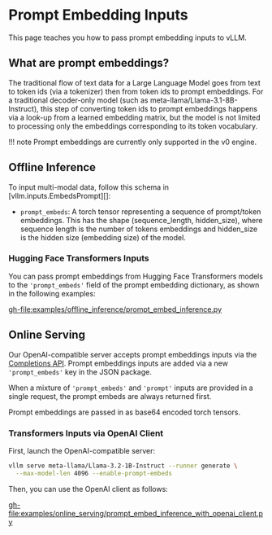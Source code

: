 # Prompt Embedding Inputs

This page teaches you how to pass prompt embedding inputs to vLLM.

## What are prompt embeddings?

The traditional flow of text data for a Large Language Model goes from text to token ids (via a tokenizer) then from token ids to prompt embeddings. For a traditional decoder-only model (such as meta-llama/Llama-3.1-8B-Instruct), this step of converting token ids to prompt embeddings happens via a look-up from a learned embedding matrix, but the model is not limited to processing only the embeddings corresponding to its token vocabulary.

!!! note
    Prompt embeddings are currently only supported in the v0 engine.

## Offline Inference

To input multi-modal data, follow this schema in [vllm.inputs.EmbedsPrompt][]:

- `prompt_embeds`: A torch tensor representing a sequence of prompt/token embeddings. This has the shape (sequence_length, hidden_size), where sequence length is the number of tokens embeddings and hidden_size is the hidden size (embedding size) of the model.

### Hugging Face Transformers Inputs

You can pass prompt embeddings from Hugging Face Transformers models to the  `'prompt_embeds'` field of the prompt embedding dictionary, as shown in the following examples:

<gh-file:examples/offline_inference/prompt_embed_inference.py>

## Online Serving

Our OpenAI-compatible server accepts prompt embeddings inputs via the [Completions API](https://platform.openai.com/docs/api-reference/completions). Prompt embeddings inputs are added via a new `'prompt_embeds'` key in the JSON package.

When a mixture of `'prompt_embeds'` and `'prompt'` inputs are provided in a single request, the prompt embeds are always returned first.

Prompt embeddings are passed in as base64 encoded torch tensors.

### Transformers Inputs via OpenAI Client

First, launch the OpenAI-compatible server:

```bash
vllm serve meta-llama/Llama-3.2-1B-Instruct --runner generate \
  --max-model-len 4096 --enable-prompt-embeds
```

Then, you can use the OpenAI client as follows:

<gh-file:examples/online_serving/prompt_embed_inference_with_openai_client.py>
